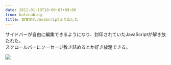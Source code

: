```yaml
---
date: 2012-01-18T18:00:03+09:00
from: hatenablog
title: 目覚めたJavaScript走り出した
---
```

サイドバーが自由に編集できるようになり、封印されていたJavaScriptが解き放たれた。  
スクロールバーにソーセージ敷き詰めるとか好き放題できる。

![](http://dl.dropbox.com/u/5978869/image/20120118_175720.png)


